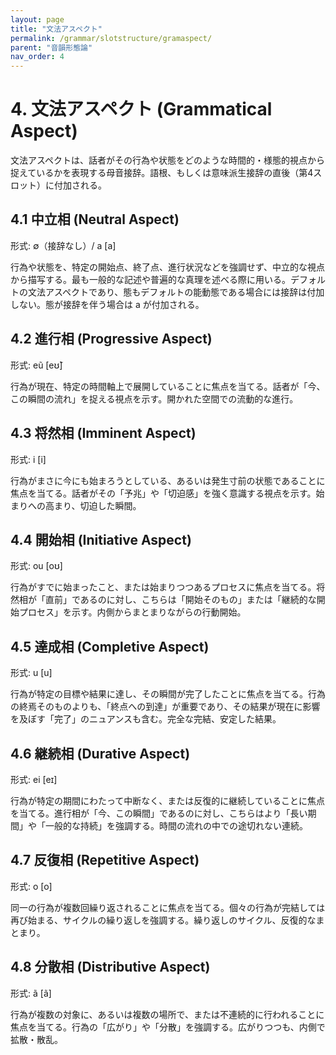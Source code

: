 ```yaml
---
layout: page
title: "文法アスペクト"
permalink: /grammar/slotstructure/gramaspect/
parent: "音韻形態論"
nav_order: 4
---
```


# 4. 文法アスペクト (Grammatical Aspect)

文法アスペクトは、話者がその行為や状態をどのような時間的・様態的視点から捉えているかを表現する母音接辞。語根、もしくは意味派生接辞の直後（第4スロット）に付加される。

## 4.1 中立相 (Neutral Aspect)
形式: ∅（接辞なし）/ a [a]

行為や状態を、特定の開始点、終了点、進行状況などを強調せず、中立的な視点から描写する。最も一般的な記述や普遍的な真理を述べる際に用いる。デフォルトの文法アスペクトであり、態もデフォルトの能動態である場合には接辞は付加しない。態が接辞を伴う場合は a が付加される。

## 4.2 進行相 (Progressive Aspect)
形式: eũ [eʊ̃]

行為が現在、特定の時間軸上で展開していることに焦点を当てる。話者が「今、この瞬間の流れ」を捉える視点を示す。開かれた空間での流動的な進行。

## 4.3 将然相 (Imminent Aspect)
形式: i [i]

行為がまさに今にも始まろうとしている、あるいは発生寸前の状態であることに焦点を当てる。話者がその「予兆」や「切迫感」を強く意識する視点を示す。始まりへの高まり、切迫した瞬間。

## 4.4 開始相 (Initiative Aspect)
形式: ou [oʊ]

行為がすでに始まったこと、または始まりつつあるプロセスに焦点を当てる。将然相が「直前」であるのに対し、こちらは「開始そのもの」または「継続的な開始プロセス」を示す。内側からまとまりながらの行動開始。

## 4.5 達成相 (Completive Aspect)
形式: u [u]

行為が特定の目標や結果に達し、その瞬間が完了したことに焦点を当てる。行為の終焉そのものよりも、「終点への到達」が重要であり、その結果が現在に影響を及ぼす「完了」のニュアンスも含む。完全な完結、安定した結果。

## 4.6 継続相 (Durative Aspect)
形式: ei [eɪ]

行為が特定の期間にわたって中断なく、または反復的に継続していることに焦点を当てる。進行相が「今、この瞬間」であるのに対し、こちらはより「長い期間」や「一般的な持続」を強調する。時間の流れの中での途切れない連続。

## 4.7 反復相 (Repetitive Aspect)
形式: o [o]

同一の行為が複数回繰り返されることに焦点を当てる。個々の行為が完結しては再び始まる、サイクルの繰り返しを強調する。繰り返しのサイクル、反復的なまとまり。

## 4.8 分散相 (Distributive Aspect)
形式: ã [ã]

行為が複数の対象に、あるいは複数の場所で、または不連続的に行われることに焦点を当てる。行為の「広がり」や「分散」を強調する。広がりつつも、内側で拡散・散乱。
